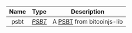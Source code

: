 | Name |   Type   |                         Description                          |
| :--: | :------: | :----------------------------------------------------------: |
| psbt | [*PSBT*](types/#psbt) | A [PSBT](types/#psbt) from bitcoinjs-lib |

